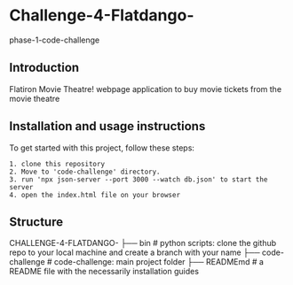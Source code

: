 # Challenge-4-Flatdango-
phase-1-code-challenge
## Introduction
Flatiron Movie Theatre! webpage application to buy movie tickets from the movie theatre
## Installation and usage instructions
To get started with this project, follow these steps:

    1. clone this repository
    2. Move to 'code-challenge' directory.
    3. run 'npx json-server --port 3000 --watch db.json' to start the server
    4. open the index.html file on your browser
## Structure
CHALLENGE-4-FLATDANGO-
    ├──  bin                  # python scripts: clone the github repo to your local machine and create a branch with your name 
    ├── code-challenge                # code-challenge: main project folder
    ├── READMEmd                      # a README file with the necessarily installation guides